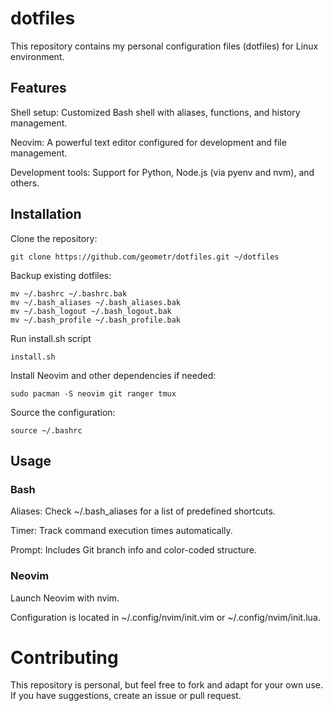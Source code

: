 # dotfiles

This repository contains my personal configuration files (dotfiles) for Linux environment.

## Features

Shell setup: Customized Bash shell with aliases, functions, and history management.

Neovim: A powerful text editor configured for development and file management.

Development tools: Support for Python, Node.js (via pyenv and nvm), and others.

## Installation

Clone the repository:

```
git clone https://github.com/geometr/dotfiles.git ~/dotfiles
```

Backup existing dotfiles:

```
mv ~/.bashrc ~/.bashrc.bak
mv ~/.bash_aliases ~/.bash_aliases.bak
mv ~/.bash_logout ~/.bash_logout.bak
mv ~/.bash_profile ~/.bash_profile.bak
```

Run install.sh script
```
install.sh
```
Install Neovim and other dependencies if needed:
```
sudo pacman -S neovim git ranger tmux
```
Source the configuration:
```
source ~/.bashrc
```
## Usage

### Bash

Aliases: Check ~/.bash_aliases for a list of predefined shortcuts.

Timer: Track command execution times automatically.

Prompt: Includes Git branch info and color-coded structure.

### Neovim

Launch Neovim with nvim.

Configuration is located in ~/.config/nvim/init.vim or ~/.config/nvim/init.lua.


# Contributing

This repository is personal, but feel free to fork and adapt for your own use. If you have suggestions, create an issue or pull request.
